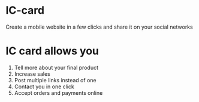 # IC-card

Create a mobile website in a few clicks and share it on your social networks

# IC card allows you

1. Tell more about your final product
2. Increase sales
3. Post multiple links instead of one
4. Contact you in one click
5. Accept orders and payments online
